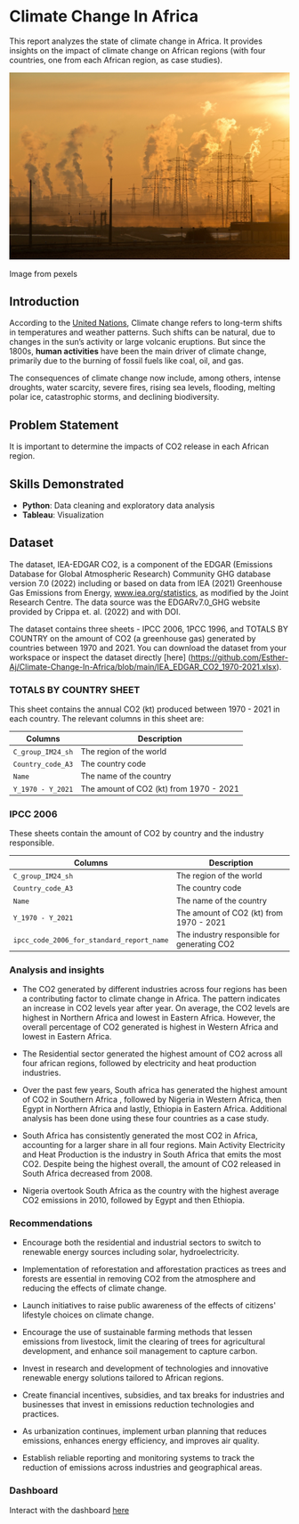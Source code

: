 # Climate Change In Africa
This report analyzes the state of climate change in Africa. It provides insights on the impact of climate change on African regions (with four countries, one from each African region, as case studies). 

![Alt text](https://github.com/Esther-Aj/Climate-Change-In-Africa/blob/main/climate_change.jpg)

Image from pexels

## Introduction
According to the [United Nations](https://www.un.org/en/climatechange/what-is-climate-change), Climate change refers to long-term shifts in temperatures and weather patterns. Such shifts can be natural, due to changes in the sun’s activity or large volcanic eruptions. But since the 1800s, **human activities** have been the main driver of climate change, primarily due to the burning of fossil fuels like coal, oil, and gas.

The consequences of climate change now include, among others, intense droughts, water scarcity, severe fires, rising sea levels, flooding, melting polar ice, catastrophic storms, and declining biodiversity.

## Problem Statement
It is important to determine the impacts of CO2 release in each African region.

## Skills Demonstrated
- **Python**: Data cleaning and exploratory data analysis
- **Tableau**: Visualization

## Dataset
The dataset, IEA-EDGAR CO2, is a component of the EDGAR (Emissions Database for Global Atmospheric Research) Community GHG database version 7.0 (2022) including or based on data from IEA (2021) Greenhouse Gas Emissions from Energy, www.iea.org/statistics, as modified by the Joint Research Centre. The data source was the EDGARv7.0_GHG website provided by Crippa et. al. (2022) and with DOI.

The dataset contains three sheets - IPCC 2006, 1PCC 1996, and TOTALS BY COUNTRY on the amount of CO2 (a greenhouse gas) generated by countries between 1970 and 2021. You can download the dataset from your workspace or inspect the dataset directly [here] (https://github.com/Esther-Aj/Climate-Change-In-Africa/blob/main/IEA_EDGAR_CO2_1970-2021.xlsx).

### TOTALS BY COUNTRY SHEET

This sheet contains the annual CO2 (kt) produced between 1970 - 2021 in each country. The relevant columns in this sheet are:

| Columns | Description |
| ------- | ------------|
| `C_group_IM24_sh` | The region of the world |
| `Country_code_A3` | The country code |
| `Name`            | The name of the country |
| `Y_1970 - Y_2021` | The amount of CO2 (kt) from 1970 - 2021 |


### IPCC 2006

These sheets contain the amount of CO2 by country and the industry responsible. 

| Columns | Description |
| ------- | ------------|
| `C_group_IM24_sh` | The region of the world |
| `Country_code_A3` | The country code |
| `Name`            | The name of the country |
| `Y_1970 - Y_2021` | The amount of CO2 (kt) from 1970 - 2021 |
| `ipcc_code_2006_for_standard_report_name` | The industry responsible for generating CO2 |


### Analysis and insights
- The CO2 generated by different industries across four regions has been a contributing factor to climate change in Africa. The pattern indicates an increase in CO2 levels year after year. On average, the CO2 levels are highest in Northern Africa and lowest in Eastern Africa. However, the overall percentage of CO2 generated is highest in Western Africa and lowest in Eastern Africa.

- The Residential sector generated the highest amount of CO2 across all four african regions, followed by electricity and heat production industries.

- Over the past few years, South africa has generated the highest amount of CO2 in Southern Africa , followed by Nigeria in Western Africa, then Egypt in Northern Africa and lastly, Ethiopia in Eastern Africa. Additional analysis has been done using these four countries as a case study.

- South Africa has consistently generated the most CO2 in Africa, accounting for a larger share in all four regions. Main Activity Electricity and Heat Production is the industry in South Africa that emits the most CO2. Despite being the highest overall, the amount of CO2 released in South Africa decreased from 2008.

- Nigeria overtook South Africa as the country with the highest average CO2 emissions in 2010, followed by Egypt and then Ethiopia.

### Recommendations
- Encourage both the residential and industrial sectors to switch to renewable energy sources including solar, hydroelectricity. 

- Implementation of reforestation and afforestation practices as trees and forests are essential in removing CO2 from the atmosphere and reducing the effects of climate change.

- Launch initiatives to raise public awareness of the effects of citizens' lifestyle choices on climate change. 

- Encourage the use of sustainable farming methods that lessen emissions from livestock, limit the clearing of trees for agricultural development, and enhance soil management to capture carbon.

- Invest in research and development of technologies and innovative renewable energy solutions tailored to African regions. 

- Create financial incentives, subsidies, and tax breaks for industries and businesses that invest in emissions reduction technologies and practices. 

- As urbanization continues, implement urban planning that reduces emissions, enhances energy efficiency, and improves air quality. 

- Establish reliable reporting and monitoring systems to track the reduction of emissions across industries and geographical areas.

### Dashboard
Interact with the dashboard [here](https://public.tableau.com/app/profile/esther.ajuzieogu/viz/Climate_change_16922692811560/Dashboard1)
